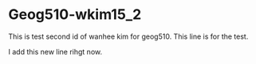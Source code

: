 # Geog510-wkim15_2
This is test second id of wanhee kim for geog510.
This line is for the test.

I add this new line rihgt now.
